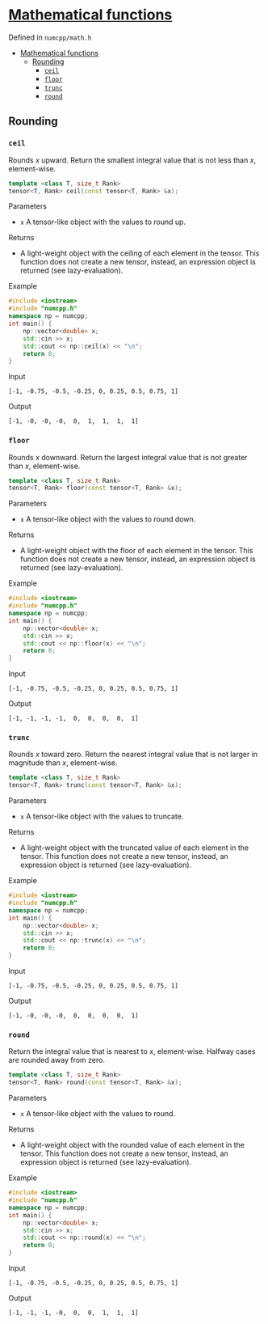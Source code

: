 # [Mathematical functions](./readme.md)

Defined in `numcpp/math.h`

- [Mathematical functions](#mathematical-functions)
  - [Rounding](#rounding)
    - [`ceil`](#ceil)
    - [`floor`](#floor)
    - [`trunc`](#trunc)
    - [`round`](#round)

## Rounding

### `ceil`

Rounds $x$ upward. Return the smallest integral value that is not less than $x$, element-wise.
```cpp
template <class T, size_t Rank>
tensor<T, Rank> ceil(const tensor<T, Rank> &x);
```

Parameters

* `x` A tensor-like object with the values to round up.

Returns

* A light-weight object with the ceiling of each element in the tensor. This function does not create a new tensor, instead, an expression object is returned (see lazy-evaluation).

Example

```cpp
#include <iostream>
#include "numcpp.h"
namespace np = numcpp;
int main() {
    np::vector<double> x;
    std::cin >> x;
    std::cout << np::ceil(x) << "\n";
    return 0;
}
```

Input

```
[-1, -0.75, -0.5, -0.25, 0, 0.25, 0.5, 0.75, 1]
```

Output

```
[-1, -0, -0, -0,  0,  1,  1,  1,  1]
```

### `floor`

Rounds $x$ downward. Return the largest integral value that is not greater than $x$, element-wise.
```cpp
template <class T, size_t Rank>
tensor<T, Rank> floor(const tensor<T, Rank> &x);
```

Parameters

* `x` A tensor-like object with the values to round down.

Returns

* A light-weight object with the floor of each element in the tensor. This function does not create a new tensor, instead, an expression object is returned (see lazy-evaluation).

Example

```cpp
#include <iostream>
#include "numcpp.h"
namespace np = numcpp;
int main() {
    np::vector<double> x;
    std::cin >> x;
    std::cout << np::floor(x) << "\n";
    return 0;
}
```

Input

```
[-1, -0.75, -0.5, -0.25, 0, 0.25, 0.5, 0.75, 1]
```

Output

```
[-1, -1, -1, -1,  0,  0,  0,  0,  1]
```

### `trunc`

Rounds $x$ toward zero. Return the nearest integral value that is not larger in magnitude than $x$, element-wise.
```cpp
template <class T, size_t Rank>
tensor<T, Rank> trunc(const tensor<T, Rank> &x);
```

Parameters

* `x` A tensor-like object with the values to truncate.

Returns

* A light-weight object with the truncated value of each element in the tensor. This function does not create a new tensor, instead, an expression object is returned (see lazy-evaluation).

Example

```cpp
#include <iostream>
#include "numcpp.h"
namespace np = numcpp;
int main() {
    np::vector<double> x;
    std::cin >> x;
    std::cout << np::trunc(x) << "\n";
    return 0;
}
```

Input

```
[-1, -0.75, -0.5, -0.25, 0, 0.25, 0.5, 0.75, 1]
```

Output

```
[-1, -0, -0, -0,  0,  0,  0,  0,  1]
```

### `round`

Return the integral value that is nearest to $x$, element-wise. Halfway cases are rounded away from zero.
```cpp
template <class T, size_t Rank>
tensor<T, Rank> round(const tensor<T, Rank> &x);
```

Parameters

* `x` A tensor-like object with the values to round.

Returns

* A light-weight object with the rounded value of each element in the tensor. This function does not create a new tensor, instead, an expression object is returned (see lazy-evaluation).

Example

```cpp
#include <iostream>
#include "numcpp.h"
namespace np = numcpp;
int main() {
    np::vector<double> x;
    std::cin >> x;
    std::cout << np::round(x) << "\n";
    return 0;
}
```

Input

```
[-1, -0.75, -0.5, -0.25, 0, 0.25, 0.5, 0.75, 1]
```

Output

```
[-1, -1, -1, -0,  0,  0,  1,  1,  1]
```
